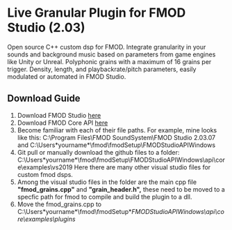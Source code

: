 # Live Granular Plugin for FMOD Studio  (2.03)

Open source C++ custom dsp for FMOD. Integrate granularity in your sounds and background music based on parameters from game engines like Unity or Unreal. Polyphonic grains with a maximum of 16 grains per trigger. Density, length, and playbackrate/pitch parameters, easily modulated or automated in FMOD Studio.

## Download Guide
1. Download FMOD Studio [here](https://www.fmod.com/ "FMOD Homepage")
2. Download FMOD Core API [here](https://www.fmod.com/core "FMOD Core")
3. Become familiar with each of their file paths. For example, mine looks like this:
C:\Program Files\FMOD SoundSystem\FMOD Studio 2.03.07
and
C:\Users\*yourname*\fmod\fmodSetup\FMODStudioAPIWindows
4. Git pull or manually download the github files to a folder:
C:\Users\*yourname*\fmod\fmodSetup\FMODStudioAPIWindows\api\core\examples\vs2019
Here there are many other visual studio files for custom fmod dsps.
5. Among the visual studio files in the folder are the main cpp file **"fmod_grains.cpp"** and **"grain_header.h",** these need to be moved to a specfic path for fmod to compile and build the plugin to a dll.
6. Move the fmod_grains.cpp to C:\Users\*yourname*\fmod\fmodSetup\**FMODStudioAPIWindows\api\core\examples\plugins*
